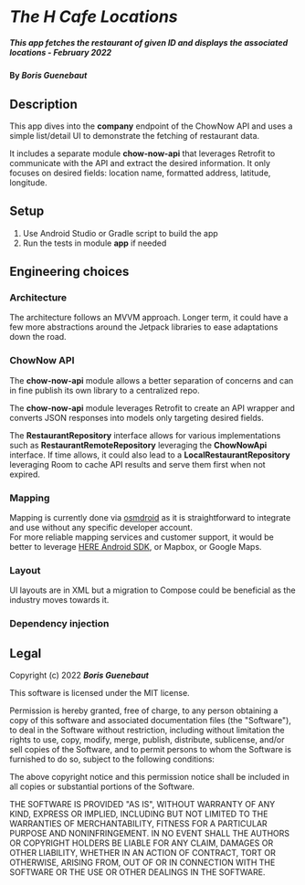# _The H Cafe Locations_

##### _This app fetches the restaurant of given ID and displays the associated locations - February 2022_

#### By _**Boris Guenebaut**_

## Description

This app dives into the **company** endpoint of the ChowNow API and uses a simple list/detail UI to demonstrate the fetching of restaurant data.  

It includes a separate module **chow-now-api** that leverages Retrofit to communicate with the API and extract the desired information. It only focuses on desired fields: location name, formatted address, latitude, longitude.

## Setup

1. Use Android Studio or Gradle script to build the app
2. Run the tests in module **app** if needed

## Engineering choices

### Architecture

The architecture follows an MVVM approach. Longer term, it could have a few more abstractions around the Jetpack libraries to ease adaptations down the road.

### ChowNow API

The **chow-now-api** module allows a better separation of concerns and can in fine publish its own library to a centralized repo.

The **chow-now-api** module leverages Retrofit to create an API wrapper and converts JSON responses into models only targeting desired fields.

The **RestaurantRepository** interface allows for various implementations such as **RestaurantRemoteRepository** leveraging the **ChowNowApi** interface. If time allows, it could also lead to a **LocalRestaurantRepository** leveraging Room to cache API results and serve them first when not expired.

### Mapping

Mapping is currently done via [osmdroid](https://github.com/osmdroid/osmdroid/wiki/How-to-use-the-osmdroid-library-(Kotlin)) as it is straightforward to integrate and use without any specific developer account.  
For more reliable mapping services and customer support, it would be better to leverage [HERE Android SDK](https://developer.here.com/documentation/android-sdk-navigate/4.10.2.0/dev_guide/index.html), or Mapbox, or Google Maps.

### Layout

UI layouts are in XML but a migration to Compose could be beneficial as the industry moves towards it.  

### Dependency injection

## Legal

Copyright (c) 2022 **_Boris Guenebaut_**

This software is licensed under the MIT license.

Permission is hereby granted, free of charge, to any person obtaining a copy
of this software and associated documentation files (the "Software"), to deal
in the Software without restriction, including without limitation the rights
to use, copy, modify, merge, publish, distribute, sublicense, and/or sell
copies of the Software, and to permit persons to whom the Software is
furnished to do so, subject to the following conditions:

The above copyright notice and this permission notice shall be included in
all copies or substantial portions of the Software.

THE SOFTWARE IS PROVIDED "AS IS", WITHOUT WARRANTY OF ANY KIND, EXPRESS OR
IMPLIED, INCLUDING BUT NOT LIMITED TO THE WARRANTIES OF MERCHANTABILITY,
FITNESS FOR A PARTICULAR PURPOSE AND NONINFRINGEMENT. IN NO EVENT SHALL THE
AUTHORS OR COPYRIGHT HOLDERS BE LIABLE FOR ANY CLAIM, DAMAGES OR OTHER
LIABILITY, WHETHER IN AN ACTION OF CONTRACT, TORT OR OTHERWISE, ARISING FROM,
OUT OF OR IN CONNECTION WITH THE SOFTWARE OR THE USE OR OTHER DEALINGS IN
THE SOFTWARE.